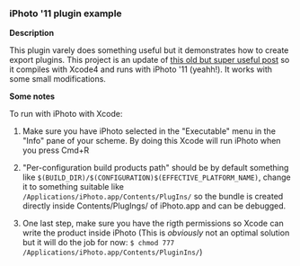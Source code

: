 ### iPhoto '11 plugin example

**Description**

This plugin varely does something useful but it demonstrates how to create export plugins.
This project is an update of [this old but super useful post](http://cuboidal.org/iphoto-export-plugin/) so it compiles with Xcode4 and runs with iPhoto '11 (yeahh!). It works with some small modifications.

**Some notes**

To run with iPhoto with Xcode:

1. Make sure you have iPhoto selected in the "Executable" menu in the "Info" pane of your scheme. By doing this Xcode will run iPhoto when you press Cmd+R

2. "Per-configuration build products path" should be by default something like `$(BUILD_DIR)/$(CONFIGURATION)$(EFFECTIVE_PLATFORM_NAME)`, change it to something suitable like `/Applications/iPhoto.app/Contents/PlugIns/` so the bundle is created directly inside Contents/PlugIngs/ of iPhoto.app and can be debugged.

3. One last step, make sure you have the rigth permissions so Xcode can write the product inside iPhoto (This is *obviously* not an optimal solution but it will do the job for now: `$ chmod 777 /Applications/iPhoto.app/Contents/PluginIns/`)

